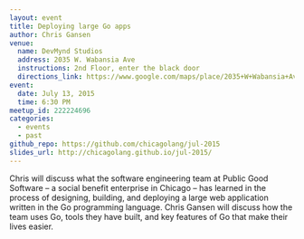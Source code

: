 ```yaml
---
layout: event
title: Deploying large Go apps
author: Chris Gansen
venue:
  name: DevMynd Studios
  address: 2035 W. Wabansia Ave
  instructions: 2nd Floor, enter the black door
  directions_link: https://www.google.com/maps/place/2035+W+Wabansia+Ave,+Chicago,+IL+60647/@41.9120576,-87.6789658,17z
event:
  date: July 13, 2015
  time: 6:30 PM
meetup_id: 222224696
categories:
  - events
  - past
github_repo: https://github.com/chicagolang/jul-2015
slides_url: http://chicagolang.github.io/jul-2015/
---
```

Chris will discuss what the software engineering team at Public Good Software – 
a social benefit enterprise in Chicago – has learned in the process of designing, 
building, and deploying a large web application written in the Go programming language.
Chris Gansen will discuss how the team uses Go, tools they have built, and key 
features of Go that make their lives easier.